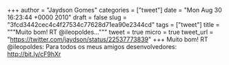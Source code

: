 
+++
author = "Jaydson Gomes"
categories = ["tweet"]
date = "Mon Aug 30 16:23:44 +0000 2010"
draft = false
slug = "3fcd3442cec4c4f27534c77628d71ea90e2344cd"
tags = ["tweet"]
title = """Muito bom! RT @ileopoldes..."""
tweet = true
micro = true
tweet_url = "https://twitter.com/jaydson/status/22537773839"
+++
Muito bom! RT @ileopoldes: Para todos os meus amigos desenvolvedores: http://bit.ly/cF9hXr
